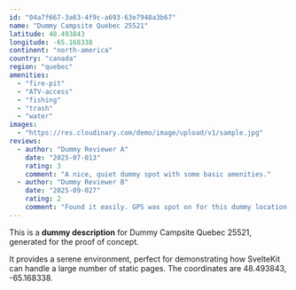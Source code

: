 ```yaml
---
id: "04a7f667-3a63-4f9c-a693-63e7948a3b67"
name: "Dummy Campsite Quebec 25521"
latitude: 48.493843
longitude: -65.168338
continent: "north-america"
country: "canada"
region: "quebec"
amenities:
  - "fire-pit"
  - "ATV-access"
  - "fishing"
  - "trash"
  - "water"
images:
  - "https://res.cloudinary.com/demo/image/upload/v1/sample.jpg"
reviews:
  - author: "Dummy Reviewer A"
    date: "2025-07-013"
    rating: 3
    comment: "A nice, quiet dummy spot with some basic amenities."
  - author: "Dummy Reviewer B"
    date: "2025-09-027"
    rating: 2
    comment: "Found it easily. GPS was spot on for this dummy location."
---
```


This is a **dummy description** for Dummy Campsite Quebec 25521, generated for the proof of concept.

It provides a serene environment, perfect for demonstrating how SvelteKit can handle a large number of static pages. The coordinates are 48.493843, -65.168338.

